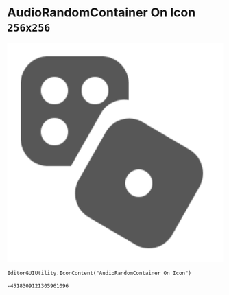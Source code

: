 # AudioRandomContainer On Icon `256x256`
<img src="/img/AudioRandomContainer%20On%20Icon.png" width=512 height=512>

``` CSharp
EditorGUIUtility.IconContent("AudioRandomContainer On Icon")
```
```
-4518309121305961096
```
